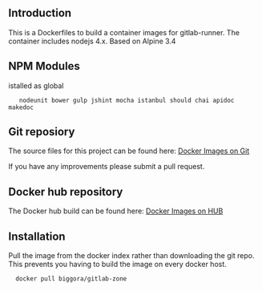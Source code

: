 ## Introduction
This is a Dockerfiles to build a container images for gitlab-runner. 
The container includes nodejs 4.x.
Based on Alpine 3.4

## NPM Modules
istalled as global
```
   nodeunit bower gulp jshint mocha istanbul should chai apidoc makedoc
```

## Git reposiory
The source files for this project can be found here: [Docker Images on Git](https://github.com/biggora/gitlab-zone)

If you have any improvements please submit a pull request.

## Docker hub repository
The Docker hub build can be found here: [Docker Images on HUB](https://hub.docker.com/r/biggora/gitlab-zone/)

## Installation
Pull the image from the docker index rather than downloading the git repo. 
This prevents you having to build the image on every docker host.

```
  docker pull biggora/gitlab-zone
```